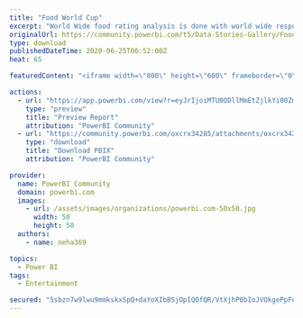 ```yaml
---
title: "Food World Cup"
excerpt: "World Wide food rating analysis is done with world wide respondants who als have rated themselves in Food expertise. Data source - Github"
originalUrl: https://community.powerbi.com/t5/Data-Stories-Gallery/Food-World-Cup/m-p/1182608
type: download
publishedDateTime: 2020-06-25T06:52:00Z
heat: 65

featuredContent: "<iframe width=\"800\" height=\"600\" frameborder=\"0\" src=\"https://app.powerbi.com/view?r=eyJrIjoiMTU0ODllMmEtZjlkYi00ZmE4LTlmMzktZGU3NzdiOWUzNDQ2IiwidCI6Ijg0MmU0ZTBlLTFjNjMtNDE0Ny1iNWJjLTJiOGJhZWQyZjk5OCJ9\"></iframe>"

actions:
  - url: "https://app.powerbi.com/view?r=eyJrIjoiMTU0ODllMmEtZjlkYi00ZmE4LTlmMzktZGU3NzdiOWUzNDQ2IiwidCI6Ijg0MmU0ZTBlLTFjNjMtNDE0Ny1iNWJjLTJiOGJhZWQyZjk5OCJ9"
    type: "preview"
    title: "Preview Report"
    attribution: "PowerBI Community"
  - url: "https://community.powerbi.com/oxcrx34285/attachments/oxcrx34285/DataStoriesGallery/4149/1/Food%20world%20cup.pbix"
    type: "download"
    title: "Download PBIX"
    attribution: "PowerBI Community"

provider:
  name: PowerBI Community
  domain: powerbi.com
  images:
    - url: /assets/images/organizations/powerbi.com-50x50.jpg
      width: 50
      height: 50
  authors:
    - name: neha369

topics:
  - Power BI
tags:
  - Entertainment

secured: "5sbzn7w9lwu9mmkskxSpQ+daYoXIbBSjOpIQOfQR/VtXjhP0bIoJVOkgePpFeB0Vgf8XMHjCVS35OE6/0wDITV6kLmUtCBieQGT3w0qO/K8DoDSJyyawrIIUgDSqaXNOCNlmCWl1ve5hJua7A0UBJX95Zz17vARhUTjUELPGN/0rNmWsD9iAJfQBMd/jI+j09k5dhtmUYi4V16imyOMJ2/6L/bZETMzE6/c5LlnoJHjXlBnAizE3LrKwCfQboOvxZNufvvKgptl2F6qt4Oo8CczOEOOm9V+jLbSiCkubqk6GZt22DSMaPewcwFLxq/z2txD3GJkOPTclx15W4A1RfhJG5+x2HTC6BDq8KJY8vvhF9Ref54Vf1W+bBATKv7dTyO8Cc5CNT7lunvwhidRODQ==;WdZWPFBISWjya8GARJZZ7A=="
---
```


